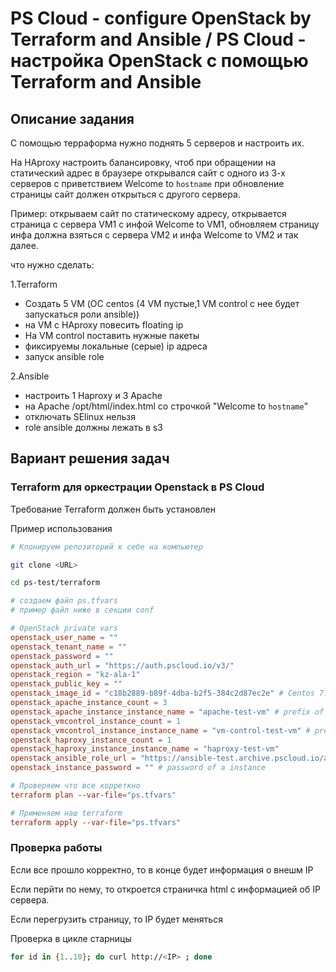 # PS Cloud - configure OpenStack by Terraform and Ansible / PS Cloud - настройка OpenStack с помощью Terraform and Ansible

## Описание задания

С помощью терраформа нужно поднять 5 серверов и настроить их.

На HAproxy настроить балансировку, чтоб при обращении на статический адрес в браузере открывался сайт с одного из 3-х серверов с приветствием Welcome to `hostname`
при обновление страницы сайт должен открыться с другого сервера.

Пример:
открываем сайт по статическому  адресу, открывается страница с сервера VM1 с инфой Welcome to VM1, обновляем страницу инфа должна взяться с сервера VM2 и инфа Welcome to VM2 и так далее.

что нужно сделать:

1.Terraform

- Создать 5 VM (ОС centos  (4 VM пустые,1 VM control с нее будет запускаться роли ansible))
- на VM с HAproxy повесить floating ip
- На VM control поставить нужные пакеты
- фиксируемы локальные (серые) ip адреса
- запуск ansible role

2.Ansible

- настроить 1 Haproxy и 3 Apache
- на Apache  /opt/html/index.html со строчкой "Welcome to `hostname`"
- отключать SElinux нельзя
- role ansible должны лежать в s3

## Вариант решения задач

### Terraform для оркестрации Openstack в PS Cloud

Требование Terraform должен быть установлен

Пример использования

```bash
# Клонируем репозиторий к себе на компьютер

git clone <URL>

cd ps-test/terraform

# создаем файл ps.tfvars
# пример файл ниже в секции conf
```

```conf
# OpenStack private vars
openstack_user_name = ""
openstack_tenant_name = ""
openstack_password = ""
openstack_auth_url = "https://auth.pscloud.io/v3/"
openstack_region = "kz-ala-1"
openstack_public_key = ""
openstack_image_id = "c18b2889-b89f-4dba-b2f5-384c2d87ec2e" # Centos 7.9
openstack_apache_instance_count = 3
openstack_apache_instance_instance_name = "apache-test-vm" # prefix of Apache instance hostname
openstack_vmcontrol_instance_count = 1
openstack_vmcontrol_instance_instance_name = "vm-control-test-vm" # prefix of Apache instance hostname
openstack_haproxy_instance_count = 1
openstack_haproxy_instance_instance_name = "haproxy-test-vm"
openstack_ansible_role_url = "https://ansible-test.archive.pscloud.io/ansible.tar.gz" # URL с ansible в S3
openstack_instance_password = "" # password of a instance

# Проверяем что все корреткно
terraform plan --var-file="ps.tfvars"

# Применяем наш terraform
terraform apply --var-file="ps.tfvars"
```

### Проверка работы

Если все прошло корректно, то в конце будет информация о внешм IP

Если перйти по нему, то откроется страничка html с информацией об IP сервера.

Если перегрузить страницу, то IP будет меняться

Проверка в цикле старницы

```bash
for id in {1..10}; do curl http://<IP> ; done
```
